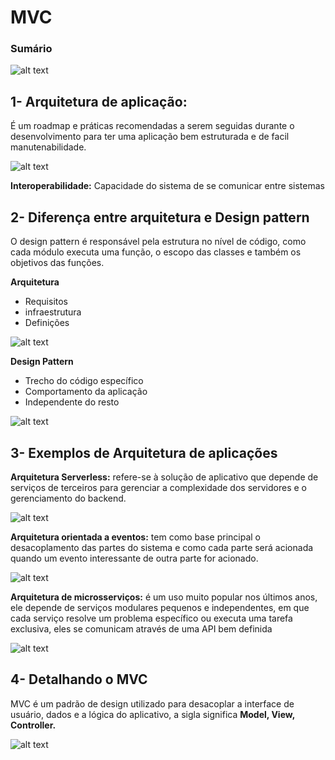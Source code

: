  # MVC

### Sumário
![alt text](image.png)
 
 ## 1- Arquitetura de aplicação:
  
É um roadmap e práticas recomendadas a serem seguidas durante o desenvolvimento para ter uma aplicação bem estruturada e de facil manutenabilidade.

![alt text](image-1.png)

**Interoperabilidade:** Capacidade do sistema de se comunicar entre sistemas

## 2- Diferença entre arquitetura e Design pattern

O design pattern é responsável pela estrutura no nível de código, como cada módulo executa uma função, o escopo das classes e também os objetivos das funções.

**Arquitetura**
- Requisitos
- infraestrutura
- Definições

![alt text](image-2.png)

**Design Pattern**
- Trecho do código específico
- Comportamento da aplicação
- Independente do resto

![alt text](image-3.png)

## 3- Exemplos de Arquitetura de aplicações

**Arquitetura Serverless:**
refere-se à solução de aplicativo que depende de serviços de terceiros para gerenciar a complexidade dos servidores e o gerenciamento do backend.

![alt text](image-4.png)

**Arquitetura orientada a eventos:**
tem como base principal o desacoplamento
das partes do sistema e como cada parte será acionada quando um evento interessante de outra parte for acionado.

![alt text](image-5.png)

**Arquitetura de microsserviços:** é um uso muito popular nos últimos anos, ele depende de serviços modulares pequenos e independentes, em que cada serviço
resolve um problema específico ou executa uma tarefa exclusiva, eles se comunicam através de uma API bem definida

![alt text](image-6.png)

## 4- Detalhando o MVC

MVC é um padrão de design utilizado para desacoplar a interface de usuário, dados e a lógica do aplicativo, a sigla significa **Model, View, Controller.**

![alt text](image-7.png)
